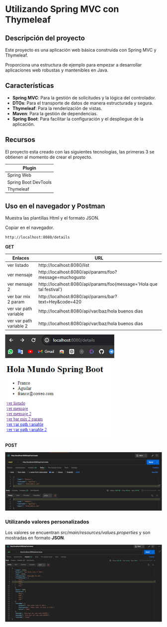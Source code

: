 # Utilizando Spring MVC con Thymeleaf
## Descripción del proyecto

Este proyecto es una aplicación web básica construida con Spring MVC y Thymeleaf. 

Proporciona una estructura de ejemplo para empezar a desarrollar aplicaciones web robustas y mantenibles en Java.

## Características

- **Spring MVC**: Para la gestión de solicitudes y la lógica del controlador.
- **DTOs**: Para el transporte de datos de manera estructurada y segura.
- **Thymeleaf**: Para la renderización de vistas.
- **Maven**: Para la gestión de dependencias.
- **Spring Boot**: Para facilitar la configuración y el despliegue de la aplicación.

## Recursos
El proyecto esta creado con las siguientes tecnologías, las primeras 3 se obtienen
al momento de crear el proyecto.

| Plugin                |
|-----------------------|
| Spring Web            | 
| Spring Boot DevTools  | 
| Thymeleaf             |


## Uso en el navegador y Postman

Muestra las plantillas Html y el formato JSON.

Copiar en el navegador.

```sh
http://localhost:8080/details
```

**GET**

| Enlaces                | URL                      |
|------------------------|--------------------------|
| ver listado            | http://localhost:8080/list |
| ver mensaje            | http://localhost:8080/api/params/foo?message=muchogusto |
| ver mensaje 2          | http://localhost:8080/api/params/foo(message='Hola que tal festival') |
| ver bar mix 2 param    | http://localhost:8080/api/params/bar?text=Hey&code=420 |
| ver var path variable  | http://localhost:8080/api/var/baz/hola buenos dias |
| ver var path variable 2| http://localhost:8080/api/var/baz/hola buenos dias |


![](./images/details.PNG)

**POST**

![](./images/CapturaPOST.PNG)


### Utilizando valores personalizados

Los valores se encuentran *src/main/resources/values.properties* y son mostradas en formato __JSON__.

![](./images/valores.PNG)